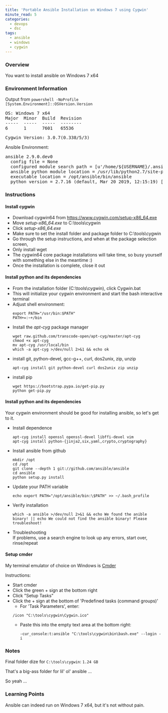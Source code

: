 ```yaml
---
title: 'Portable Ansible Installation on Windows 7 using Cygwin'
minute_read: 5
categories:
  - devops
  - dsc
tags:
  - ansible
  - windows
  - cygwin
---
```


### Overview 

You want to install ansible on Windows 7 x64

### Environment Information

Output from `powershell -NoProfile [System.Environment]::OSVersion.Version`
<pre>OS: Windows 7 x64
Major  Minor  Build  Revision
-----  -----  -----  --------
6      1      7601   65536
</pre>
<pre>
Cygwin Version: 3.0.7(0.338/5/3)
</pre>
Ansible Environment: 
<pre>
ansible 2.9.0.dev0
  config file = None
  configured module search path = [u'/home/${USERNAME}/.ansible/plugins/modules', u'/usr/share/ansible/plugins/modules']
  ansible python module location = /usr/lib/python2.7/site-packages/ansible-2.9.0.dev0-py2.7.egg/ansible
  executable location = /opt/ansible/bin/ansible
  python version = 2.7.16 (default, Mar 20 2019, 12:15:19) [GCC 7.4.0]
</pre>

### Instructions

#### Install cygwin

- Download cygwin64 from https://www.cygwin.com/setup-x86_64.exe
- Move _setup-x86_64.exe_ to C:\tools\cygwin
- Click _setup-x86_64.exe_
- Make sure to set the install folder and package folder to C:\tools\cygwin
- Go through the setup instructions, and when at the package selection screen,
- Only install wget
- The cygwin64 core package installations will take time, so busy yourself with something else in the meantime :)
- Once the installation is complete, close it out

#### Install python and its dependencies

- From the installation folder (C:\tools\cygwin), click Cygwin.bat
- This will initialize your cygwin environment and start the bash interactive terminal
- Adjust shell environment:
  ```
  export PATH="/usr/bin:$PATH"
  PATH+=:~+/bin
  ```
- Install the _apt-cyg_ package manager
  ```
  wget raw.github.com/transcode-open/apt-cyg/master/apt-cyg
  chmod +x apt-cyg
  mv apt-cyg /usr/local/bin
  which -a apt-cyg >/dev/null 2>&1 && echo ok
  ```
- install git, python-devel, gcc-g++, curl, dos2unix, zip, unzip
  ```
  apt-cyg install git python-devel curl dos2unix zip unzip
  ```
- install pip
  ```
  wget https://bootstrap.pypa.io/get-pip.py
  python get-pip.py
  ```
  
#### Install python and its dependencies

Your cygwin environment should be good for installing ansible, so let's get to it.

- Install dependence
  ```
  apt-cyg install openssl openssl-devel libffi-devel vim
  apt-cyg install python-{jinja2,six,yaml,crypto,cryptography}
  ```
- Install ansible from github
  ```
  mkdir /opt
  cd /opt
  git clone --depth 1 git://github.com/ansible/ansible
  cd ansible
  python setup.py install
  ```
- Update your PATH variable
  ```
  echo export PATH="/opt/ansible/bin:\$PATH" >> ~/.bash_profile
  ```
- Verify installation
  ```
  which -a ansible >/dev/null 2>&1 && echo We found the anible binary! || echo We could not find the ansible binary! Please troubleshoot!
  ```
- Troubleshooting<br />
  If problems, use a search engine to look up any errors, start over, rinse/repeat  

#### Setup cmder

My terminal emulator of choice on Windows is [Cmder](https://cmder.net/)

Instructions:
  - Start cmder
  - Click the green + sign at the bottom right
  - Click "Setup Tasks"
  - Click the + sign at the bottom of 'Predefined tasks (command groups)'
    - For 'Task Parameters', enter:
    ```
    /icon "C:\tools\cygwin\Cygwin.ico"
    ```
    - Paste this into the empty text area at the bottom right:<br />
      ```
      -cur_console:t:ansible "C:\tools\cygwin\bin\bash.exe" --login -i
      ```

### Notes
  
Final folder dize for `C:\tools\cygwin`: `1.24 GB`

That's a big-ass folder for lil' ol' ansible ...

So yeah ...

### Learning Points

Ansible can indeed run on Windows 7 x64, but it's not without pain.